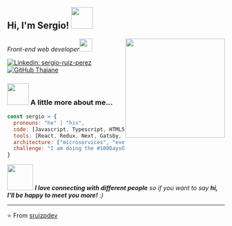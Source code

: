 <h2> Hi, I'm Sergio! <img src="https://media.giphy.com/media/mGcNjsfWAjY5AEZNw6/giphy.gif" width="50"></h2>
<img align='right' src="https://media.giphy.com/media/5WILqPq29TyIkVCSej/giphy.gif" width="230">
<p><em>Front-end web developer<img src="https://media.giphy.com/media/WUlplcMpOCEmTGBtBW/giphy.gif" width="30"> 
</em></p>


[![Linkedin: sergio-ruiz-perez](https://img.shields.io/badge/-sergioruizperez-blue?style=flat-square&logo=Linkedin&logoColor=white&link=https://www.linkedin.com/in/sergio-ruiz-perez/)](https://www.linkedin.com/in/sergio-ruiz-perez/)
[![GitHub Thaiane](https://img.shields.io/github/followers/sruizpdev?label=follow&style=social)](https://github.com/sruizpdev)


### <img src="https://media.giphy.com/media/VgCDAzcKvsR6OM0uWg/giphy.gif" width="50"> A little more about me...  

```javascript
const sergio = {
  pronouns: "he" | "his",
  code: [Javascript, Typescript, HTML5, CSS3],
  tools: [React, Redux, Next, Gatsby, Node, Storybook, Styled-Components, Jest, Docker],
  architecture: ["microservices", "event-driven", "design system pattern"],
  challenge: "I am doing the #100DaysOfCode challenge focused on react and typescript"
}
```

<img src="https://media.giphy.com/media/LnQjpWaON8nhr21vNW/giphy.gif" width="60"> <em><b>I love connecting with different people</b> so if you want to say <b>hi, I'll be happy to meet you more!</b> :)</em>

---

⭐️ From [sruizpdev](https://github.com/sruizpdev)
